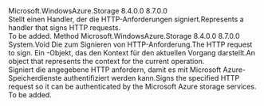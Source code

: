 <Type Name="IAuthenticationHandler" FullName="Microsoft.WindowsAzure.Storage.Auth.Protocol.IAuthenticationHandler">
  <TypeSignature Language="C#" Value="public interface IAuthenticationHandler" />
  <TypeSignature Language="ILAsm" Value=".class public interface auto ansi abstract IAuthenticationHandler" />
  <TypeSignature Language="DocId" Value="T:Microsoft.WindowsAzure.Storage.Auth.Protocol.IAuthenticationHandler" />
  <TypeSignature Language="VB.NET" Value="Public Interface IAuthenticationHandler" />
  <TypeSignature Language="F#" Value="type IAuthenticationHandler = interface" />
  <AssemblyInfo>
    <AssemblyName>Microsoft.WindowsAzure.Storage</AssemblyName>
    <AssemblyVersion>8.4.0.0</AssemblyVersion>
    <AssemblyVersion>8.7.0.0</AssemblyVersion>
  </AssemblyInfo>
  <Interfaces />
  <Docs>
    <summary>
            <span data-ttu-id="60c74-101">Stellt einen Handler, der die HTTP-Anforderungen signiert.</span><span class="sxs-lookup"><span data-stu-id="60c74-101">Represents a handler that signs HTTP requests.</span></span>
            </summary>
    <remarks>To be added.</remarks>
  </Docs>
  <Members>
    <Member MemberName="SignRequest">
      <MemberSignature Language="C#" Value="public void SignRequest (System.Net.HttpWebRequest request, Microsoft.WindowsAzure.Storage.OperationContext operationContext);" />
      <MemberSignature Language="ILAsm" Value=".method public hidebysig newslot virtual instance void SignRequest(class System.Net.HttpWebRequest request, class Microsoft.WindowsAzure.Storage.OperationContext operationContext) cil managed" />
      <MemberSignature Language="DocId" Value="M:Microsoft.WindowsAzure.Storage.Auth.Protocol.IAuthenticationHandler.SignRequest(System.Net.HttpWebRequest,Microsoft.WindowsAzure.Storage.OperationContext)" />
      <MemberSignature Language="F#" Value="abstract member SignRequest : System.Net.HttpWebRequest * Microsoft.WindowsAzure.Storage.OperationContext -&gt; unit" Usage="iAuthenticationHandler.SignRequest (request, operationContext)" />
      <MemberType>Method</MemberType>
      <AssemblyInfo>
        <AssemblyName>Microsoft.WindowsAzure.Storage</AssemblyName>
        <AssemblyVersion>8.4.0.0</AssemblyVersion>
        <AssemblyVersion>8.7.0.0</AssemblyVersion>
      </AssemblyInfo>
      <ReturnValue>
        <ReturnType>System.Void</ReturnType>
      </ReturnValue>
      <Parameters>
        <Parameter Name="request" Type="System.Net.HttpWebRequest" />
        <Parameter Name="operationContext" Type="Microsoft.WindowsAzure.Storage.OperationContext" />
      </Parameters>
      <Docs>
        <param name="request"><span data-ttu-id="60c74-102">Die zum Signieren von HTTP-Anforderung.</span><span class="sxs-lookup"><span data-stu-id="60c74-102">The HTTP request to sign.</span></span></param>
        <param name="operationContext"><span data-ttu-id="60c74-103">Ein <see cref="T:Microsoft.WindowsAzure.Storage.OperationContext" /> -Objekt, das den Kontext für den aktuellen Vorgang darstellt.</span><span class="sxs-lookup"><span data-stu-id="60c74-103">An <see cref="T:Microsoft.WindowsAzure.Storage.OperationContext" /> object that represents the context for the current operation.</span></span></param>
        <summary>
            <span data-ttu-id="60c74-104">Signiert die angegebene HTTP anfordern, damit es mit Microsoft Azure-Speicherdienste authentifiziert werden kann.</span><span class="sxs-lookup"><span data-stu-id="60c74-104">Signs the specified HTTP request so it can be authenticated by the Microsoft Azure storage services.</span></span>
            </summary>
        <remarks>To be added.</remarks>
      </Docs>
    </Member>
  </Members>
</Type>
